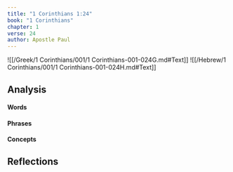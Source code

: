 ```yaml
---
title: "1 Corinthians 1:24"
book: "1 Corinthians"
chapter: 1
verse: 24
author: Apostle Paul
---
```

![[/Greek/1 Corinthians/001/1 Corinthians-001-024G.md#Text]]
![[/Hebrew/1 Corinthians/001/1 Corinthians-001-024H.md#Text]]

## Analysis

#### Words

#### Phrases

#### Concepts

## Reflections
